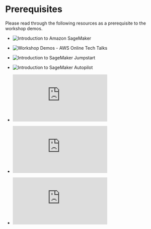 # Prerequisites 
Please read through the following resources as a prerequisite to the workshop demos. 

* ![Introduction to Amazon SageMaker](https://www.youtube.com/watch?v=Qv_Tr_BCFCQ)
* ![Workshop Demos - AWS Online Tech Talks](https://www.youtube.com/watch?v=GG1CsryLOFw)
* ![Introduction to SageMaker Jumpstart]()
* ![Introduction to SageMaker Autopilot]()

* ![Introduction to SageMaker Data Wrangler - Documentation](https://docs.aws.amazon.com/sagemaker/latest/dg/data-wrangler.html)
* ![Introduction to SageMaker Autopilot - Documentation](https://docs.aws.amazon.com/sagemaker/latest/dg/autopilot-automate-model-development.html)
* ![Introduction to SageMaker Jumpstart - Documentation](https://docs.aws.amazon.com/sagemaker/latest/dg/studio-jumpstart.html)
